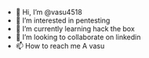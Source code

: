- 👋 Hi, I’m @vasu4518
- 👀 I’m interested in pentesting
- 🌱 I’m currently learning hack the box
- 💞️ I’m looking to collaborate on linkedin
- 📫 How to reach me A vasu

<!---
vasu4518/vasu4518 is a ✨ special ✨ repository because its `README.md` (this file) appears on your GitHub profile.
You can click the Preview link to take a look at your changes.
--->
